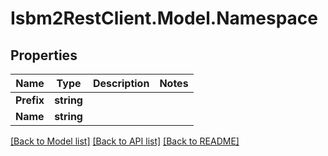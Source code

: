 # Isbm2RestClient.Model.Namespace

## Properties

Name | Type | Description | Notes
------------ | ------------- | ------------- | -------------
**Prefix** | **string** |  | 
**Name** | **string** |  | 

[[Back to Model list]](../README.md#documentation-for-models) [[Back to API list]](../README.md#documentation-for-api-endpoints) [[Back to README]](../README.md)

